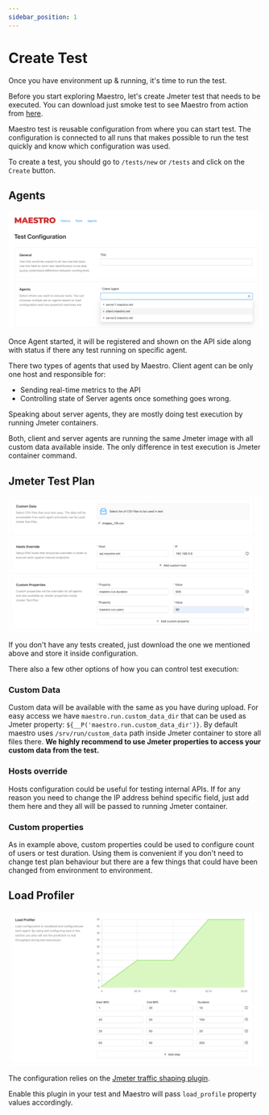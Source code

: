 ```yaml
---
sidebar_position: 1
---
```


# Create Test

Once you have environment up & running, it's time to run the test.

Before you start exploring Maestro, let's create Jmeter test that needs to be executed. You can download just smoke test to see Maestro from action from [here](../assets/jmx/dummy_sampler.jmx).

Maestro test is reusable configuration from where you can start test. The configuration is connected to all runs that makes possible to run the test quickly and know which configuration was used.

To create a test, you should go to `/tests/new` or `/tests` and click on the `Create` button.

## Agents

![Agents configuration](../assets/getting_started/agents.webp)

Once Agent started, it will be registered and shown on the API side along with status if there any test running on specific agent.

There two types of agents that used by Maestro. Client agent can be only one host and responsible for:

- Sending real-time metrics to the API
- Controlling state of Server agents once something goes wrong.

Speaking about server agents, they are mostly doing test execution by running Jmeter containers.

Both, client and server agents are running the same Jmeter image with all custom data available inside. The only difference in test execution is Jmeter container command.

## Jmeter Test Plan

![Jmeter Test Configuration](../assets/getting_started/jmeter_test_configuration.webp)

If you don't have any tests created, just download the one we mentioned above and store it inside configuration.

There also a few other options of how you can control test execution:

### Custom Data

Custom data will be available with the same as you have during upload. For easy access we have `maestro.run.custom_data_dir` that can be used as Jmeter property: `${__P('maestro.run.custom_data_dir')}`. By default maestro uses `/srv/run/custom_data` path inside Jmeter container to store all files there. **We highly recommend to use Jmeter properties to access your custom data from the test.**

### Hosts override

Hosts configuration could be useful for testing internal APIs. If for any reason you need to change the IP address behind specific field, just add them here and they all will be passed to running Jmeter container.

### Custom properties

As in example above, custom properties could be used to configure count of users or test duration. Using them is convenient if you don't need to change test plan behaviour but there are a few things that could have been changed from environment to environment.

## Load Profiler

![Jmeter Test Configuration](../assets/getting_started/load_profiler.webp)

The configuration relies on the [Jmeter traffic shaping plugin](https://jmeter-plugins.org/wiki/ThroughputShapingTimer/).

Enable this plugin in your test and Maestro will pass `load_profile` property values accordingly.
